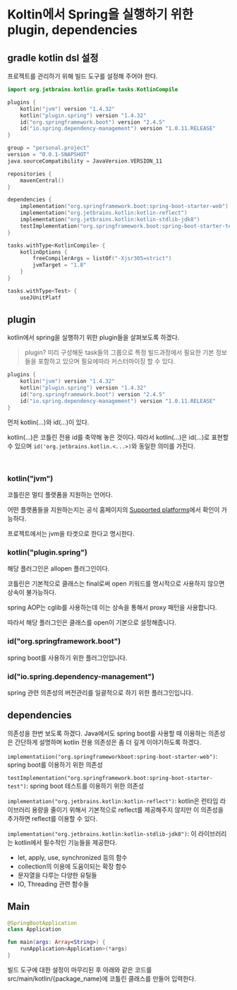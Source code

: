 # Koltin에서 Spring을 실행하기 위한 plugin, dependencies

## gradle kotlin dsl 설정
프로젝트를 관리하기 위해 빌드 도구를 설정해 주어야 한다.
  
```kts
import org.jetbrains.kotlin.gradle.tasks.KotlinCompile

plugins {
    kotlin("jvm") version "1.4.32"
    kotlin("plugin.spring") version "1.4.32"
    id("org.springframework.boot") version "2.4.5"
    id("io.spring.dependency-management") version "1.0.11.RELEASE"
}

group = "personal.project"
version = "0.0.1-SNAPSHOT"
java.sourceCompatibility = JavaVersion.VERSION_11

repositories {
    mavenCentral()
}

dependencies {
    implementation("org.springframework.boot:spring-boot-starter-web")
    implementation("org.jetbrains.kotlin:kotlin-reflect")
    implementation("org.jetbrains.kotlin:kotlin-stdlib-jdk8")
    testImplementation("org.springframework.boot:spring-boot-starter-test")
}

tasks.withType<KotlinCompile> {
    kotlinOptions {
        freeCompilerArgs = listOf("-Xjsr305=strict")
        jvmTarget = "1.8"
    }
}

tasks.withType<Test> {
    useJUnitPlatf
```

## plugin
kotlin에서 spring을 실행하기 위한 plugin들을 살펴보도록 하겠다.
  
> plugin? 미리 구성해둔 task들의 그룹으로 특정 빌드과정에서 필요한 기본 정보들을 포함하고 있으며 필요에따라 커스터마이징 할 수 있다.

```kt
plugins {
    kotlin("jvm") version "1.4.32"
    kotlin("plugin.spring") version "1.4.32"
    id("org.springframework.boot") version "2.4.5"
    id("io.spring.dependency-management") version "1.0.11.RELEASE"
}
```

먼저 kotlin(...)와 id(...)이 있다. 
  
kotlin(...)은 코틀린 전용 id를 축약해 놓은 것이다. 따라서 kotlin(...)은 id(...)로 표현할 수 있으며 `id('org.jetbrains.kotlin.<...>)`와 동일한 의미를 가진다.

<br>

### kotlin("jvm")
코틀린은 멀티 플랫폼을 지원하는 언어다.
  
어떤 플랫폼들을 지원하는지는 공식 홈페이지의 [Supported platforms](https://kotlinlang.org/docs/multiplatform-dsl-reference.html)에서 확인이 가능하다.
  
프로젝트에서는 jvm을 타겟으로 한다고 명시한다.

### kotlin("plugin.spring")
해당 플러그인은 allopen 플러그인이다.
  
코틀린은 기본적으로 클래스는 final로써 open 키워드를 명시적으로 사용하지 않으면 상속이 불가능하다.
  
spring AOP는 cglib를 사용하는데 이는 상속을 통해서 proxy 패턴을 사용합니다.
  
따라서 해당 플러그인은 클래스를 open이 기본으로 설정해줍니다.

### id("org.springframework.boot")
spring boot를 사용하기 위한 플러그인입니다.

### id("io.spring.dependency-management")
spring 관련 의존성의 버전관리를 일괄적으로 하기 위한 플러그인입니다.

## dependencies
의존성을 한번 보도록 하겠다. Java에서도 spring boot를 사용할 때 이용하는 의존성은 간단하게 설명하며 kotlin 전용 의존성은 좀 더 깊게 이야기하도록 하겠다.

`implementatiion("org.springframeworkboot:spring-boot-starter-web")`: spring boot를 이용하기 위한 의존성
  
`testImplementation("org.springframework.boot:spring-boot-starter-test")`: spring boot 테스트를 이용하기 위한 의존성
  
`implementation("org.jetbrains.kotlin:kotlin-reflect")`: kotlin은 런타임 라이브러리 용량을 줄이기 위해서 기본적으로 reflect를 제공해주지 않지만 이 의존성을 추가하면 reflect를 이용할 수 있다.
  
`implementation("org.jetbrains.kotlin:kotlin-stdlib-jdk8")`: 이 라이브러리는 kotlin에서 필수적인 기능들을 제공한다.
- let, apply, use, synchronized 등의 함수
- collection의 이용에 도움이되는 확장 함수
- 문자열을 다루는 다양한 유틸들
- IO, Threading 관련 함수들

## Main
```kt
@SpringBootApplication
class Application

fun main(args: Array<String>) {
    runApplication<Application>(*args)
}
```
빌드 도구에 대한 설정이 마무리된 후 아래와 같은 코드를 src/main/kotlin/{package_name}에 코틀린 클래스를 만들어 입력한다.
